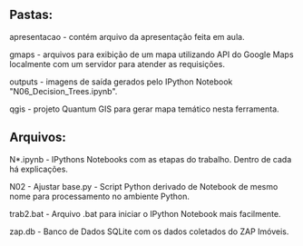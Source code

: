 ## Pastas:   

apresentacao - contém arquivo da apresentação feita em aula.   

gmaps - arquivos para exibição de um mapa utilizando API do Google Maps localmente com um servidor para atender as requisições.   

outputs - imagens de saída gerados pelo IPython Notebook "N06_Decision_Trees.ipynb".

qgis - projeto Quantum GIS para gerar mapa temático nesta ferramenta.


## Arquivos:

N*.ipynb - IPythons Notebooks com as etapas do trabalho. Dentro de cada há explicações.

N02 - Ajustar base.py - Script Python derivado de Notebook de mesmo nome para processamento no ambiente Python.

trab2.bat - Arquivo .bat para iniciar o IPython Notebook mais facilmente.

zap.db - Banco de Dados SQLite com os dados coletados do ZAP Imóveis.
